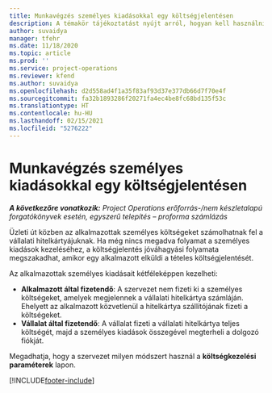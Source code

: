 ```yaml
---
title: Munkavégzés személyes kiadásokkal egy költségjelentésen
description: A témakör tájékoztatást nyújt arról, hogyan kell használni az üzleti céllal utazó alkalmazottak személyes kiadásait.
author: suvaidya
manager: tfehr
ms.date: 11/18/2020
ms.topic: article
ms.prod: ''
ms.service: project-operations
ms.reviewer: kfend
ms.author: suvaidya
ms.openlocfilehash: d2d558ad4f1a35f83af93d37e377db66d7f70e4f
ms.sourcegitcommit: fa32b1893286f20271fa4ec4be8fc68bd135f53c
ms.translationtype: HT
ms.contentlocale: hu-HU
ms.lasthandoff: 02/15/2021
ms.locfileid: "5276222"
---
```

# <a name="work-with-personal-expenses-on-an-expense-report"></a>Munkavégzés személyes kiadásokkal egy költségjelentésen

_**A következőre vonatkozik:** Project Operations erőforrás-/nem készletalapú forgatókönyvek esetén, egyszerű telepítés – proforma számlázás_

Üzleti út közben az alkalmazottak személyes költségeket számolhatnak fel a vállalati hitelkártyájuknak. Ha még nincs megadva folyamat a személyes kiadások kezeléséhez, a költségjelentés jóváhagyási folyamata megszakadhat, amikor egy alkalmazott elküldi a tételes költségjelentését.

Az alkalmazottak személyes kiadásait kétféleképpen kezelheti:

  - **Alkalmazott által fizetendő**: A szervezet nem fizeti ki a személyes költségeket, amelyek megjelennek a vállalati hitelkártya számláján. Ehelyett az alkalmazott közvetlenül a hitelkártya szállítójának fizeti a költségeket. 
  - **Vállalat által fizetendő**: A vállalat fizeti a vállalati hitelkártya teljes költségét, majd a személyes kiadások összegével megterheli a dolgozó fiókját.

Megadhatja, hogy a szervezet milyen módszert használ a **költségkezelési paraméterek** lapon.


[!INCLUDE[footer-include](../includes/footer-banner.md)]